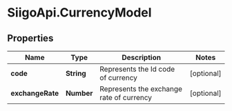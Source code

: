 # SiigoApi.CurrencyModel

## Properties

Name | Type | Description | Notes
------------ | ------------- | ------------- | -------------
**code** | **String** | Represents the Id code of currency | [optional] 
**exchangeRate** | **Number** | Represents the exchange rate of currency | [optional] 


